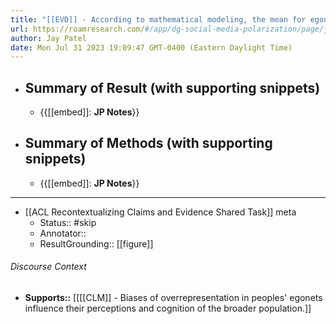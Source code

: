 ```yaml
---
title: "[[EVD]] - According to mathematical modeling, the mean for egonets increasesed over the mean number of friends of people with the variance for people and decreasesed with assortativity. - [[@feldEgonetsSystematicallyBiased2020]]"
url: https://roamresearch.com/#/app/dg-social-media-polarization/page/jS80T7lS5
author: Jay Patel
date: Mon Jul 31 2023 19:09:47 GMT-0400 (Eastern Daylight Time)
---
```


- ## Summary of Result (with supporting snippets)
    - {{[[embed]]: **JP Notes**}}
- ## Summary of Methods (with supporting snippets)
    - {{[[embed]]: **JP Notes**}}
- ---
- [[ACL Recontextualizing Claims and Evidence Shared Task]] meta
    - Status:: #skip
    - Annotator::
    - ResultGrounding:: [[figure]]

###### Discourse Context

- **Supports::** [[[[CLM]] - Biases of overrepresentation in peoples' egonets influence their perceptions and cognition of the broader population.]]
